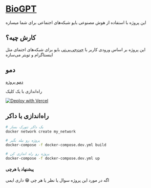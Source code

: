 # [BioGPT](https://www.bio.ehsanghaffarii.ir/)

این پروژه با استفاده از هوش مصنوعی بایو شبکه‌های اجتماعی برای شما  میسازه

## کارش چیه؟

این پروژه بر اساس ورودی کاربر با  [چت‌جی‌پی‌تی](https://openai.com/api/)  بایو برای شبکه‌های اجتمای مثل اینستاگرام و تویتر می‌سازه

## دمو

[دمو پروژه](https://bio.ehsanghaffarii.ir)

راه‌اندازی با یک کلیک

[![Deploy with Vercel](https://vercel.com/button)](https://vercel.com/new/clone?repository-url=https://github.com/ehsanghaffar/biogpt&env=OPENAI_API_KEY&project-name=bio-gpt&repo-name=biogpt)


## راه‌اندازی با داکر

```bash
# یک داکر نتورک بساز
docker network create my_network

# پروژه رو بیلد بگیر
docker-compose -f docker-compose.dev.yml build

# پروژه رو راه اندازی کن
docker-compose -f docker-compose.dev.yml up
```

#### پیشنهاد یا هرچی

اگه در مورد این پروژه سوال یا نظر یا هر چی 😁 داری ایمی